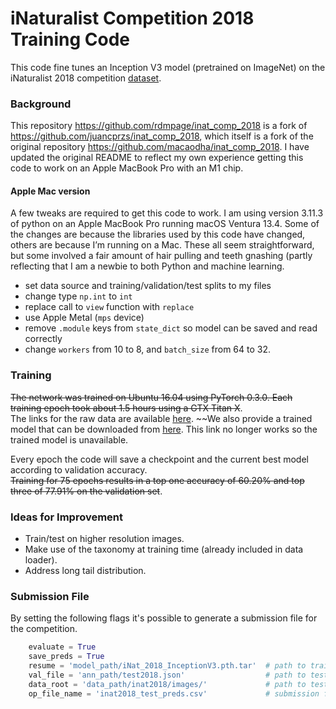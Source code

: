 # iNaturalist Competition 2018 Training Code  
This code fine tunes an Inception V3 model (pretrained on ImageNet) on the iNaturalist 2018 competition [dataset](https://github.com/visipedia/inat_comp).

### Background

This repository https://github.com/rdmpage/inat_comp_2018 is a fork of https://github.com/juancprzs/inat_comp_2018, which itself is a fork of the original repository https://github.com/macaodha/inat_comp_2018. I have updated the original README to reflect my own experience getting this code to work on an Apple MacBook Pro with an M1 chip.

#### Apple Mac version

A few tweaks are required to get this code to work. I am using  version 3.11.3 of python on an Apple MacBook Pro running macOS Ventura 13.4. Some of the changes are because the libraries used by this code have changed, others are because I’m running on a Mac. These all seem straightforward, but some involved a fair amount of hair pulling and teeth gnashing (partly reflecting that I am a newbie to both Python and machine learning.

- set data source and training/validation/test splits to my files
- change type `np.int` to `int`
- replace call to `view` function with `replace`
- use Apple Metal (`mps` device)
- remove `.module` keys from `state_dict` so model can be saved and read correctly
- change `workers` from 10 to 8, and `batch_size` from 64 to 32.



### Training
~~The network was trained on Ubuntu 16.04 using PyTorch 0.3.0. Each training epoch took about 1.5 hours using a GTX Titan X~~.  
The links for the raw data are available [here](https://github.com/visipedia/inat_comp).
~~We also provide a trained model that can be downloaded from [here](http://vision.caltech.edu/~macaodha/inat2018/iNat_2018_InceptionV3.pth.tar~~).
This link no longer works so the trained model is unavailable.

Every epoch the code will save a checkpoint and the current best model according to validation accuracy.  
~~Training for 75 epochs results in a top one accuracy of 60.20% and top three of 77.91% on the validation set~~.


### Ideas for Improvement  
* Train/test on higher resolution images.  
* Make use of the taxonomy at training time (already included in data loader).  
* Address long tail distribution.


### Submission File
By setting the following flags it's possible to generate a submission file for the competition.
```python
    evaluate = True
    save_preds = True
    resume = 'model_path/iNat_2018_InceptionV3.pth.tar'  # path to trained model
    val_file = 'ann_path/test2018.json'                  # path to test file
    data_root = 'data_path/inat2018/images/'             # path to test images
    op_file_name = 'inat2018_test_preds.csv'             # submission filename
```
